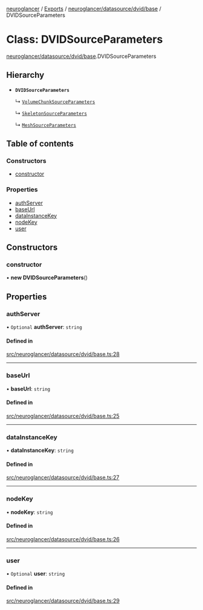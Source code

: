 [neuroglancer](../README.md) / [Exports](../modules.md) / [neuroglancer/datasource/dvid/base](../modules/neuroglancer_datasource_dvid_base.md) / DVIDSourceParameters

# Class: DVIDSourceParameters

[neuroglancer/datasource/dvid/base](../modules/neuroglancer_datasource_dvid_base.md).DVIDSourceParameters

## Hierarchy

- **`DVIDSourceParameters`**

  ↳ [`VolumeChunkSourceParameters`](neuroglancer_datasource_dvid_base.VolumeChunkSourceParameters.md)

  ↳ [`SkeletonSourceParameters`](neuroglancer_datasource_dvid_base.SkeletonSourceParameters.md)

  ↳ [`MeshSourceParameters`](neuroglancer_datasource_dvid_base.MeshSourceParameters.md)

## Table of contents

### Constructors

- [constructor](neuroglancer_datasource_dvid_base.DVIDSourceParameters.md#constructor)

### Properties

- [authServer](neuroglancer_datasource_dvid_base.DVIDSourceParameters.md#authserver)
- [baseUrl](neuroglancer_datasource_dvid_base.DVIDSourceParameters.md#baseurl)
- [dataInstanceKey](neuroglancer_datasource_dvid_base.DVIDSourceParameters.md#datainstancekey)
- [nodeKey](neuroglancer_datasource_dvid_base.DVIDSourceParameters.md#nodekey)
- [user](neuroglancer_datasource_dvid_base.DVIDSourceParameters.md#user)

## Constructors

### constructor

• **new DVIDSourceParameters**()

## Properties

### authServer

• `Optional` **authServer**: `string`

#### Defined in

[src/neuroglancer/datasource/dvid/base.ts:28](https://github.com/ActiveBrainAtlas2/neuroglancer/blob/034b457d/src/neuroglancer/datasource/dvid/base.ts#L28)

___

### baseUrl

• **baseUrl**: `string`

#### Defined in

[src/neuroglancer/datasource/dvid/base.ts:25](https://github.com/ActiveBrainAtlas2/neuroglancer/blob/034b457d/src/neuroglancer/datasource/dvid/base.ts#L25)

___

### dataInstanceKey

• **dataInstanceKey**: `string`

#### Defined in

[src/neuroglancer/datasource/dvid/base.ts:27](https://github.com/ActiveBrainAtlas2/neuroglancer/blob/034b457d/src/neuroglancer/datasource/dvid/base.ts#L27)

___

### nodeKey

• **nodeKey**: `string`

#### Defined in

[src/neuroglancer/datasource/dvid/base.ts:26](https://github.com/ActiveBrainAtlas2/neuroglancer/blob/034b457d/src/neuroglancer/datasource/dvid/base.ts#L26)

___

### user

• `Optional` **user**: `string`

#### Defined in

[src/neuroglancer/datasource/dvid/base.ts:29](https://github.com/ActiveBrainAtlas2/neuroglancer/blob/034b457d/src/neuroglancer/datasource/dvid/base.ts#L29)
